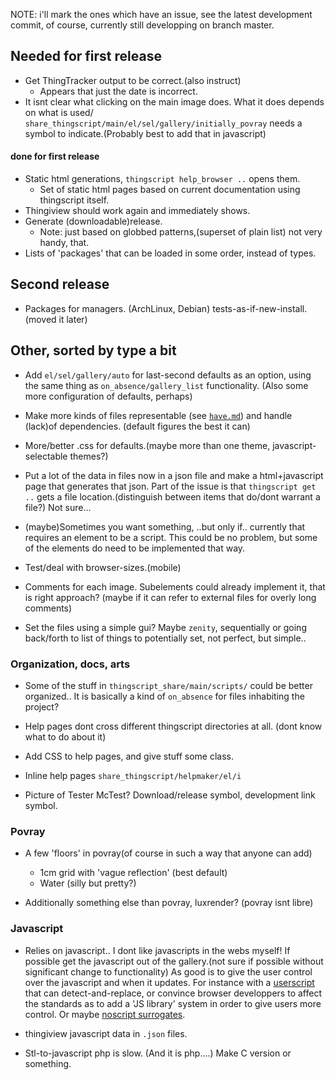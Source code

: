 NOTE: i'll mark the ones which have an issue, see the latest development commit,
of course, currently still developping on branch master.

## Needed for first release
* Get ThingTracker output to be correct.(also instruct)
  + Appears that just the date is incorrect.
* It isnt clear what clicking on the main image does. What it does depends on what is used/
  `share_thingscript/main/el/sel/gallery/initially_povray` needs a symbol to 
   indicate.(Probably best to add that in javascript)
   
#### done for first release
* Static html generations, `thingscript help_browser ..` opens them.
  + Set of static html pages based on current documentation using thingscript itself.
* Thingiview should work again and immediately shows.
* Generate (downloadable)release.
  + Note: just based on globbed patterns,(superset of plain list) not very handy, that. 
* Lists of 'packages' that can be loaded in some order, instead of types.

## Second release
* Packages for managers. (ArchLinux, Debian) tests-as-if-new-install.(moved it later)

## Other, sorted by type a bit

* Add `el/sel/gallery/auto` for last-second defaults as an option, using the 
  same thing as `on_absence/gallery_list` functionality. 
  (Also some more configuration of defaults, perhaps)

* Make more kinds of files representable 
  (see [`have.md`](have.md)) 
  and handle (lack)of dependencies. (default figures the best it can)

* More/better .css for defaults.(maybe more than one theme, javascript-selectable themes?)

* Put a lot of the data in files now in a json file and make a 
  html+javascript page that generates that json. Part of the issue is that
  `thingscript get ..` gets a file location.(distinguish between items that do/dont
      warrant a file?) Not sure...

* (maybe)Sometimes you want something, ..but only if.. currently that requires an
  element to be a script. This could be no problem, but some of the elements do need
  to be implemented that way.

* Test/deal with browser-sizes.(mobile)

* Comments for each image.
  Subelements could already implement it, that is right approach?
  (maybe if it can refer to external files for overly long comments)

* Set the files using a simple gui? 
  Maybe `zenity`, sequentially or going back/forth to list of things to potentially set,
  not perfect, but simple..

### Organization, docs, arts
* Some of the stuff in `thingscript_share/main/scripts/` could be better organized..
  It is basically a kind of `on_absence` for files inhabiting the project?

* Help pages dont cross different thingscript directories at all.
  (dont know what to do about it)

* Add CSS to help pages, and give stuff some class.

* Inline help pages `share_thingscript/helpmaker/el/i`

* Picture of Tester McTest? Download/release symbol, development link symbol.

### Povray
* A few 'floors' in povray(of course in such a way that anyone can add)
  + 1cm grid with 'vague reflection' (best default)
  + Water (silly but pretty?)

* Additionally something else than povray, luxrender? (povray isnt libre)

### Javascript

* Relies on javascript.. I dont like javascripts in the webs myself! If possible
  get the javascript out of the gallery.(not sure if possible without significant 
  change to functionality) As good is to 
  give the user control over the javascript and when it updates. For instance
  with a [userscript](http://userscript.org/) that can detect-and-replace, or
  convince browser developpers to affect the standards as to add a 'JS library'
  system in order to give users more control. Or maybe 
  [noscript surrogates](http://hackademix.net/2011/09/29/script-surrogates-quick-reference/).

* thingiview javascript data in `.json` files.

* Stl-to-javascript php is slow. (And it is php....) Make C version or something.
